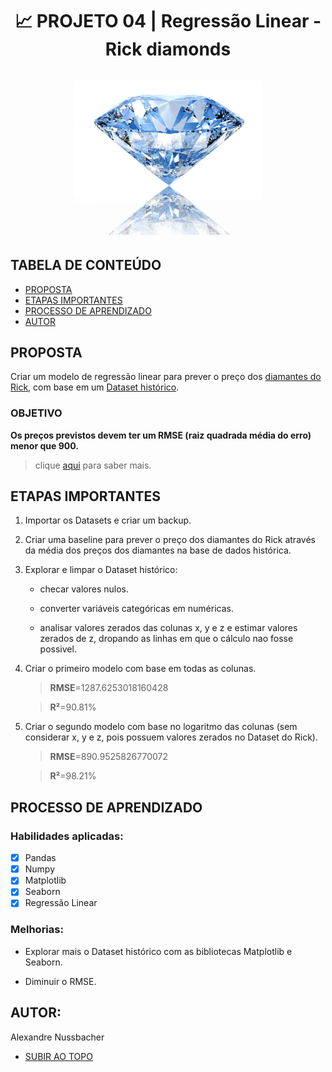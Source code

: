 <a name="topo"></a>
<h1 align="center"> 📈 PROJETO 04 | Regressão Linear - Rick diamonds <br></br>
  <img width="300" src="https://github.com/alexandrenussbacher/Ironhack-Projetos/blob/main/Projeto%2004%20-%20Rick%20diamonds/imagens/diamante.jpg" alt="Shark"/>
</h>

## TABELA DE CONTEÚDO

- [PROPOSTA](#proposta)
- [ETAPAS IMPORTANTES](#etapas)
- [PROCESSO DE APRENDIZADO](#processo_de_aprendizado)
- [AUTOR](#autor)

<a name="proposta"></a>
## PROPOSTA

Criar um modelo de regressão linear para prever o preço dos [diamantes do Rick](https://github.com/alexandrenussbacher/Ironhack-Projetos/blob/main/Projeto%2004%20-%20Rick%20diamonds/data/Rick's%20diamonds.csv), com base em um [Dataset histórico](https://github.com/alexandrenussbacher/Ironhack-Projetos/blob/main/Projeto%2004%20-%20Rick%20diamonds/data/Histoical%20Dataset.csv).

### OBJETIVO

**Os preços previstos devem ter um RMSE (raiz quadrada média do erro) menor que 900.**

> clique [aqui](https://ironhack.school/asset-v1:IRONHACK+DAFT+202007_SAO+type@asset+block@linear-regression-challenge.pdf) para saber mais.

<a name="etapas"></a>
## ETAPAS IMPORTANTES

<ol type="1">

<li> Importar os Datasets e criar um backup. </li> <p></p>

<li> Criar uma baseline para prever o preço dos diamantes do Rick através da média dos preços dos diamantes na base de dados histórica. </li> <p></p>

<li> Explorar e limpar o Dataset histórico:
 
 - checar valores nulos.
 
 - converter variáveis categóricas em numéricas.
 
 - analisar valores zerados das colunas x, y e z e estimar valores zerados de z, dropando as linhas em que o cálculo nao fosse possivel. </li> <p></p>
 
 <li> Criar o primeiro modelo com base em todas as colunas. <p></p>
  
>**RMSE**=1287.6253018160428

>**R²**=90.81% </li> <p></p>

<li> Criar o segundo modelo com base no logaritmo das colunas (sem considerar x, y e z, pois possuem valores zerados no Dataset do Rick). <p></p>
  
>**RMSE**=890.9525826770072

>**R²**=98.21% </li> <p></p>

</ol>

<a name="processo_de_aprendizado"></a>
## PROCESSO DE APRENDIZADO

### Habilidades aplicadas:

- [x] Pandas
- [x] Numpy
- [x] Matplotlib
- [x] Seaborn
- [x] Regressão Linear

### Melhorias:

* Explorar mais o Dataset histórico com as bibliotecas Matplotlib e Seaborn.

* Diminuir o RMSE.

<a name="autor"></a>
## AUTOR:

Alexandre Nussbacher

- [SUBIR AO TOPO](#topo)

